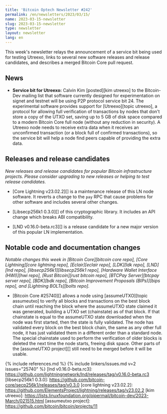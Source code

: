 ```yaml
---
title: 'Bitcoin Optech Newsletter #242'
permalink: /en/newsletters/2023/03/15/
name: 2023-03-15-newsletter
slug: 2023-03-15-newsletter
type: newsletter
layout: newsletter
lang: en
---
```

This week's newsletter relays the announcement of a service bit being
used for testing Utreexo, links to several new software releases and
release candidates, and describes a merged Bitcoin Core pull request.

## News

- **Service bit for Utreexo:** Calvin Kim [posted][kim utreexo] to the
  Bitcoin-Dev mailing list that software currently designed for
  experimentation on signet and testnet will be using P2P protocol
  service bit 24.  The experimental software provides support for
  [Utreexo][topic utreexo], a protocol for allowing full verification of
  transactions by nodes that don't store a copy of the UTXO set,
  saving up to 5 GB of disk space compared to a modern Bitcoin Core full
  node (without any reduction in security).  A Utreexo node needs to
  receive extra data when it receives an unconfirmed transaction (or a block full of
  confirmed transactions), so the service bit will help a node find peers capable
  of providing the extra data.

## Releases and release candidates

*New releases and release candidates for popular Bitcoin infrastructure
projects.  Please consider upgrading to new releases or helping to test
release candidates.*

- [Core Lightning v23.02.2][] is a maintenance release of this LN node
  software.  It reverts a change to the `pay` RPC that cause problems
  for other software and includes several other changes.

- [Libsecp256k1 0.3.0][] of this cryptographic library.  It includes an
  API change which breaks ABI compatibility.

- [LND v0.16.0-beta.rc3][] is a release candidate for a new major
  version of this popular LN implementation.

## Notable code and documentation changes

*Notable changes this week in [Bitcoin Core][bitcoin core repo], [Core
Lightning][core lightning repo], [Eclair][eclair repo], [LDK][ldk repo],
[LND][lnd repo], [libsecp256k1][libsecp256k1 repo], [Hardware Wallet
Interface (HWI)][hwi repo], [Rust Bitcoin][rust bitcoin repo], [BTCPay
Server][btcpay server repo], [BDK][bdk repo], [Bitcoin Improvement
Proposals (BIPs)][bips repo], and [Lightning BOLTs][bolts repo].*

- [Bitcoin Core #25740][] allows a node using [assumeUTXO][topic
  assumeutxo] to verify all blocks and transactions on the best block
  chain until reaching the block where the assumeUTXO state claimed it
  was generated, building a
  UTXO set (chainstate) as of that block.  If that chainstate is equal
  to the assumeUTXO state downloaded when the node was first started, then the
  state is fully validated.  The node has validated every block on the
  best block chain, the same as any other full node, it has just
  validated them in a different order than a standard node.  The special
  chainstate used to perform the verification of older blocks is deleted
  the next time the node starts, freeing disk space.  Other parts of the
  [assumeUTXO project][] still need to be merged before it will be usable.

{% include references.md %}
{% include linkers/issues.md v=2 issues="25740" %}
[lnd v0.16.0-beta.rc3]: https://github.com/lightningnetwork/lnd/releases/tag/v0.16.0-beta.rc3
[libsecp256k1 0.3.0]: https://github.com/bitcoin-core/secp256k1/releases/tag/v0.3.0
[core lightning v23.02.2]: https://github.com/ElementsProject/lightning/releases/tag/v23.02.2
[kim utreexo]: https://lists.linuxfoundation.org/pipermail/bitcoin-dev/2023-March/021515.html
[assumeutxo project]: https://github.com/bitcoin/bitcoin/projects/11
